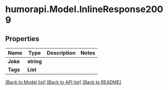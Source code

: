 # humorapi.Model.InlineResponse2009
## Properties

Name | Type | Description | Notes
------------ | ------------- | ------------- | -------------
**Joke** | **string** |  | 
**Tags** | **List<string>** |  | 

[[Back to Model list]](../README.md#documentation-for-models) [[Back to API list]](../README.md#documentation-for-api-endpoints) [[Back to README]](../README.md)

